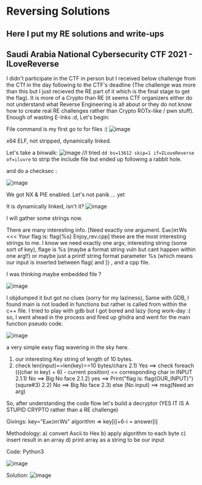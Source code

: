 # Reversing Solutions

Here I put my RE solutions and write-ups
-----
  Saudi Arabia National Cybersecurity CTF 2021 - ILoveReverse
  ---
  I didn't participate in the CTF in person but I received below challenge from the CTf in the day following to the CTF's deadline (The challenge was more than this but I just recieved the RE part of it which is the final stage to get the flag). It is more of a Crypto than RE (it seems CTF organizers either do not understand what Reverse Engineering is all about or they do not know how to create real RE challenges rather than Crypto ROTx-like / pwn stuff). Enough of wasting E-Inks :d, Let's begin:
  
  File command is my first go to for files :)
  ![image](https://user-images.githubusercontent.com/75640323/134824159-ffdc467f-275b-40a9-b8fb-7ed550c033bc.png)
  
  x64 ELF, not stripped, dynamically linked. 
  
  Let's take a binwalk:
![image](https://user-images.githubusercontent.com/75640323/134824665-1551b571-addc-43b6-aaaf-afc3b21e624a.png)
 //I tried `dd bs=13612 skip=1 if=ILoveReverse of=iluvre` to strip the include file but ended up following a rabbit hole.
  
  and do a checksec :
  
  ![image](https://user-images.githubusercontent.com/75640323/134824228-cd25351f-e548-4b7b-bead-0c7069cbe932.png)

  We got NX & PIE enabled. Let's not panik ... yet
  
  It is dynamically linked, isn't it?
  ![image](https://user-images.githubusercontent.com/75640323/134824904-2085bff4-6cc3-4b97-ba7b-c2d17d458616.png)

  I will gather some strings now.
  
<!-----
/lib64/ld-linux-x86-64.so.2
puts
printf
strlen
__cxa_finalize
__libc_start_main
libc.so.6
GLIBC_2.2.5
_ITM_deregisterTMCloneTable
__gmon_start__
_ITM_registerTMCloneTable
u/UH
[]A\A]A^A_
Need exactly one argument.
E`am]Ht`Ws
____            ____
_,',--.`-.      _,',--.`-.
<_ ( () )  >  ( <_ ( () )  >
`-:__;,-'    \  `A:__:,-'
\ / \
((  )
\-'
\
\
(           )
`-'"`-----'
.-'''/.\ 
(_.--'  |      <<< Your flag is: flag{%s}
|  ==  |
o-._ .--..--. _.-o
|   ||   |
;--|`--:
|. |   |
|  ;_ .|
|_____ |
/|     '|\
//`----'\\
////|  |  \\
/   |  |    \
/|  |\
/ \  / \
/   \/   \
/          \
|          |
||    /\    ||
||   ,  .   || 
;*3$"
GCC: (Debian 9.3.0-18) 9.3.0
/usr/lib/gcc/x86_64-linux-gnu/9/include
/usr/include/x86_64-linux-gnu/bits
/usr/include/x86_64-linux-gnu/bits/types
/usr/include
Enjoy_rev.cpp
stddef.h
types.h
struct_FILE.h
FILE.h
stdio.h
sys_errlist.h
_IO_buf_end
Enjoy_rev.cpp
_old_offset
_IO_save_end
short int
size_t
_IO_write_ptr
_flags
_IO_buf_base
_markers
_IO_read_end
_freeres_buf
GNU C++14 9.3.0 -mtune=generic -march=x86-64 -g -fasynchronous-unwind-tables
_sys_errlist
stderr
_lock
long int
_cur_column
_sys_nerr
argv
_IO_FILE
unsigned char
argc
_IO_marker
_shortbuf
_IO_write_base
_unused2
_IO_read_ptr
short unsigned int
main
_freeres_list
/root/Desktop
correct
__pad5
_IO_codecvt
long unsigned int
_IO_write_end
__off64_t
__off_t
_chain
_IO_wide_data
_IO_backup_base
stdin
_flags2
_mode
_IO_read_base
_vtable_offset
_IO_save_base
_fileno
stdout
_IO_lock_t
crtstuff.c
deregister_tm_clones
__do_global_dtors_aux
completed.7454
__do_global_dtors_aux_fini_array_entry
frame_dummy
__frame_dummy_init_array_entry
Enjoy_rev.cpp
__FRAME_END__
__init_array_end
_DYNAMIC
__init_array_start
__GNU_EH_FRAME_HDR
_GLOBAL_OFFSET_TABLE_
__libc_csu_fini
_ITM_deregisterTMCloneTable
puts@@GLIBC_2.2.5
_edata
strlen@@GLIBC_2.2.5
printf@@GLIBC_2.2.5
__libc_start_main@@GLIBC_2.2.5
__data_start
__gmon_start__
__dso_handle
_IO_stdin_used
__libc_csu_init
__bss_start
main
__TMC_END__
_ITM_registerTMCloneTable
__cxa_finalize@@GLIBC_2.2.5
.symtab
.strtab
.shstrtab
.interp
.note.gnu.build-id
.note.ABI-tag
.gnu.hash
.dynsym
.dynstr
.gnu.version
.gnu.version_r
.rela.dyn
.rela.plt
.init
.plt.got
.text
.fini
.rodata
.eh_frame_hdr
.eh_frame
.init_array
.fini_array
.dynamic
.got.plt
.data
.bss
.comment
.debug_aranges
.debug_info
.debug_abbrev
.debug_line
.debug_str
!------>

There are many interesting info. 
 [Need exactly one argument.
 E`am]Ht`Ws
<<< Your flag is: flag{%s}
Enjoy_rev.cpp] 
these are the most interesting strings to me.
I know we need exactly one argv, interesting string (some sort of key), flage is %s (maybe a format string vuln but cant happen within one arg!!) or maybe just a printf string format parameter %s (which means our input is inserted between flag{ and }) , and a cpp file.

I was thinking maybe embedded file ? 

![image](https://user-images.githubusercontent.com/75640323/134825164-ab6ab64b-34bf-43d6-b854-6a878d46c298.png)


I objdumped it but got no clues (sorry for my laziness), Same with GDB, I found main is not loaded in functions but rather is called from within the c++ file. I tried to play with gdb but I got bored and lazy (long work-day :( so, I went ahead in the process and fired up ghidra and went for the main function pseudo code.

![image](https://user-images.githubusercontent.com/75640323/134825736-8cfea1d4-18aa-41e8-979f-26a7eabf6815.png)

a very simple easy flag wavering in the sky here.
1) our interesting Key string of length of 10 bytes.
2) check len(input)==len(key)==10 bytes/chars
  2.1) Yes ==> check foreach (((char in key) + 6) - current position) == corresponding char in INPUT
    2.1.1) No ==> Big No face
    2.1.2) yes ==> Print("flag is: flag{OUR_INPUT}")  (squre#3)
  2.2) No ==> Big No face
  2.3) else (No input) ==> msg(Need an arg)
  
  
  So, after understanding the code flow let's build a decryptor (YES IT IS A STUPID CRYPTO rather than a RE challenge)
  
  Givings:
    key="E`am]Ht`Ws"
    algorithm => key[i]+6-i = answer[i]
    
  Methodology:
  a) convert Ascii to Hex
  b) apply algorithm to each byte
  c) insert result in an array 
  d) print array as a string to be our input
  
  Code: Python3
  
  ![image](https://user-images.githubusercontent.com/75640323/134826215-f0a436ae-fa24-4923-b9f1-1c84768b7bb1.png)

  Solution:
  ![image](https://user-images.githubusercontent.com/75640323/134826271-242fd60c-bef1-4119-a9e2-104195313a8f.png)





